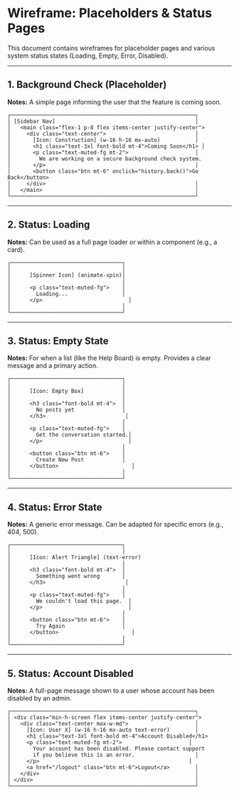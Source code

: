 # Wireframe: Placeholders & Status Pages

This document contains wireframes for placeholder pages and various system status states (Loading, Empty, Error, Disabled).

---

## 1. Background Check (Placeholder)

**Notes:** A simple page informing the user that the feature is coming soon.

```
┌──────────────────────────────────────────────────────────┐
│ [Sidebar Nav]                                            │
│   <main class="flex-1 p-8 flex items-center justify-center">
│     <div class="text-center">                            │
│       [Icon: Construction] (w-16 h-16 mx-auto)           │
│       <h1 class="text-3xl font-bold mt-4">Coming Soon</h1> │
│       <p class="text-muted-fg mt-2">                     │
│         We are working on a secure background check system.
│       </p>                                               │
│       <button class="btn mt-6" onclick="history.back()">Go Back</button>
│     </div>                                               │
│   </main>                                                │
└──────────────────────────────────────────────────────────┘
```

---

## 2. Status: Loading

**Notes:** Can be used as a full page loader or within a component (e.g., a card).

```
┌───────────────────────────────────┐
│                                   │
│      [Spinner Icon] (animate-spin)│
│                                   │
│      <p class="text-muted-fg">    │
│        Loading...                 │
│      </p>                           │
│                                   │
└───────────────────────────────────┘
```

---

## 3. Status: Empty State

**Notes:** For when a list (like the Help Board) is empty. Provides a clear message and a primary action.

```
┌───────────────────────────────────┐
│                                   │
│      [Icon: Empty Box]            │
│                                   │
│      <h3 class="font-bold mt-4">  │
│        No posts yet               │
│      </h3>                         │
│                                   │
│      <p class="text-muted-fg">    │
│        Get the conversation started.│
│      </p>                           │
│                                   │
│      <button class="btn mt-6">    │
│        Create New Post            │
│      </button>                       │
│                                   │
└───────────────────────────────────┘
```

---

## 4. Status: Error State

**Notes:** A generic error message. Can be adapted for specific errors (e.g., 404, 500).

```
┌───────────────────────────────────┐
│                                   │
│      [Icon: Alert Triangle] (text-error)
│                                   │
│      <h3 class="font-bold mt-4">  │
│        Something went wrong       │
│      </h3>                         │
│                                   │
│      <p class="text-muted-fg">    │
│        We couldn't load this page.  │
│      </p>                           │
│                                   │
│      <button class="btn mt-6">    │
│        Try Again                  │
│      </button>                       │
│                                   │
└───────────────────────────────────┘
```

---

## 5. Status: Account Disabled

**Notes:** A full-page message shown to a user whose account has been disabled by an admin.

```
┌──────────────────────────────────────────────────────────┐
│ <div class="min-h-screen flex items-center justify-center">
│   <div class="text-center max-w-md">                     │
│     [Icon: User X] (w-16 h-16 mx-auto text-error)        │
│     <h1 class="text-3xl font-bold mt-4">Account Disabled</h1>
│     <p class="text-muted-fg mt-2">                     │
│       Your account has been disabled. Please contact support
│       if you believe this is an error.                   │
│     </p>                                               │
│     <a href="/logout" class="btn mt-6">Logout</a>        │
│   </div>                                                 │
│ </div>                                                   │
└──────────────────────────────────────────────────────────┘
```